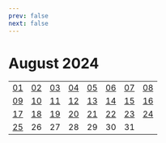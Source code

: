 ```yaml
---
prev: false
next: false
---
```

# August 2024

<table class="calendar">
	<tr>
		<td><a href=/en/learning/prob/20240801>01</a><br><Badge type="warning" text="Play"/></td>
		<td><a href=/en/learning/prob/20240802>02</a><br><Badge type="warning" text="Play"/></td>
		<td><a href=/en/learning/prob/20240803>03</a><br><Badge type="warning" text="Play"/></td>
		<td><a href=/en/learning/prob/20240804>04</a><br><Badge type="danger" text="Bid"/></td>
        <td><a href=/en/learning/prob/20240805>05</a><br><Badge type="warning" text="Play"/></td>
		<td><a href=/en/learning/prob/20240806>06</a><br><Badge type="tip" text="Def"/></td>
		<td><a href=/en/learning/prob/20240807>07</a><br><Badge type="danger" text="Bid"/></td>
		<td><a href=/en/learning/prob/20240808>08</a><br><Badge type="warning" text="Play"/></td>
	</tr>
	<tr>
		<td><a href=/en/learning/prob/20240809>09</a><br><Badge type="warning" text="Play"/></td>
		<td><a href=/en/learning/prob/20240810>10</a><br><Badge type="warning" text="Play"/></td>
		<td><a href=/en/learning/prob/20240811>11</a><br><Badge type="danger" text="Bid"/></td>
		<td><a href=/en/learning/prob/20240812>12</a><br><Badge type="warning" text="Play"/></td>
        <td><a href=/en/learning/prob/20240813>13</a><br><Badge type="tip" text="Def"/></td>
		<td><a href=/en/learning/prob/20240814>14</a><br><Badge type="danger" text="Bid"/></td>
		<td><a href=/en/learning/prob/20240815>15</a><br><Badge type="warning" text="Play"/></td>
		<td><a href=/en/learning/prob/20240816>16</a><br><Badge type="warning" text="Play"/></td>
	</tr>
	<tr>
		<td><a href=/en/learning/prob/20240817>17</a><br><Badge type="tip" text="Def"/></td>
		<td><a href=/en/learning/prob/20240818>18</a><br><Badge type="danger" text="Bid"/></td>
		<td><a href=/en/learning/prob/20240819>19</a><br><Badge type="warning" text="Play"/></td>
        <td><a href=/en/learning/prob/20240820>20</a><br><Badge type="tip" text="Def"/></td>
		<td><a href=/en/learning/prob/20240821>21</a><br><Badge type="danger" text="Bid"/></td>
		<td><a href=/en/learning/prob/20240822>22</a><br><Badge type="warning" text="Play"/></td>
		<td><a href=/en/learning/prob/20240823>23</a><br><Badge type="warning" text="Play"/></td>
		<td><a href=/en/learning/prob/20240824>24</a><br><Badge type="warning" text="Play"/></td>
	</tr>
    <tr>
        <td><a href=/en/learning/prob/20240825>25</a><br><Badge type="danger" text="Bid"/></td>
		<td>26</td>
		<td>27</td>
		<td>28</td>
		<td>29</td>
		<td>30</td>
		<td>31</td>
		<td></td>
	</tr>
</table>

<Badge type="info" text="&uarr; Learning"/> [<Badge type="tip" text="Practice ->"/>](/en/practice/calendar/202408)